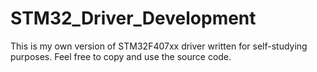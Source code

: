 # STM32_Driver_Development
This is my own version of STM32F407xx driver written for self-studying purposes. Feel free to copy and use the source code. 
